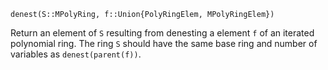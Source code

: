 ```
denest(S::MPolyRing, f::Union{PolyRingElem, MPolyRingElem})
```

Return an element of `S` resulting from denesting a element `f` of an iterated polynomial ring. The ring `S` should have the same base ring and number of variables as `denest(parent(f))`.
